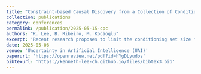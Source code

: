 ```yaml
---
title: "Constraint-based Causal Discovery from a Collection of Conditioning Sets"
collection: publications
category: conferences
permalink: /publication/2025-05-15-cpc
authors: "K. Lee, B. Ribeiro, M. Kocaoglu"
excerpt: 'Recent research proposes to limit the conditioning set size for robust causal discovery. However, the existing algorithms require exhaustive testing of all CI relations with conditioning set sizes up to a certain integer $k$. This becomes problematic in practice when variables with large support are present, as it makes CI tests less reliable due to near-deterministic relationships, thereby violating the faithfulness assumption. To address this issue, we propose a causal discovery algorithm that only uses CI tests where the conditioning sets are restricted to a given set of conditioning sets including the empty set.'
date: 2025-05-06
venue: 'Uncertainty in Artificial Intelligence (UAI)'
paperurl: 'https://openreview.net/pdf?id=hYgDLyudos'
bibtexurl: 'https://kenneth-lee-ch.github.io/files/bibtex3.bib'
---
```

